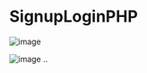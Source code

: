 # SignupLoginPHP

![image](https://github.com/plewinho/SignupLoginPHP/assets/106350334/53cfcfc2-d713-4206-95db-2c45488a83e7)

![image](https://github.com/plewinho/SignupLoginPHP/assets/106350334/2344a740-33c5-4632-93a7-ae472bccca94)
..

